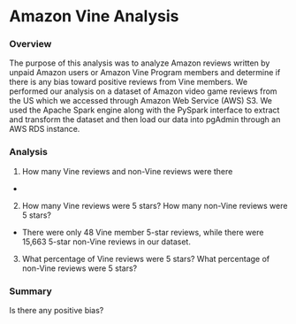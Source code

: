 # Amazon Vine Analysis

### Overview 

The purpose of this analysis was to analyze Amazon reviews written by unpaid Amazon users or Amazon Vine Program members and determine if there is any bias toward positive reviews from Vine members. We performed our analysis on a dataset of Amazon video game reviews from the US which we accessed through Amazon Web Service (AWS) S3. We used the Apache Spark engine along with the PySpark interface to extract and transform the dataset and then load our data into pgAdmin through an AWS RDS instance. 

### Analysis

1. How many Vine reviews and non-Vine reviews were there

* 

2. How many Vine reviews were 5 stars? How many non-Vine reviews were 5 stars?

* There were only 48 Vine member 5-star reviews, while there were 15,663 5-star non-Vine reviews in our dataset. 

3. What percentage of Vine reviews were 5 stars? What percentage of non-Vine reviews were 5 stars?

### Summary

Is there any positive bias?
